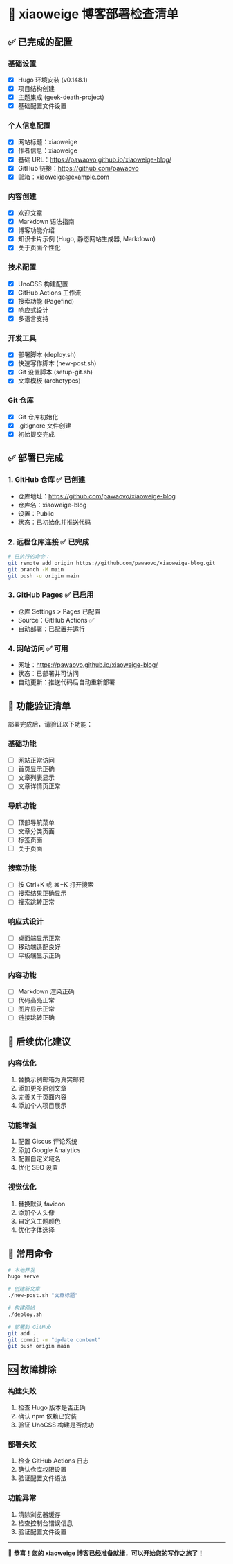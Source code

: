 # 🚀 xiaoweige 博客部署检查清单

## ✅ 已完成的配置

### 基础设置
- [x] Hugo 环境安装 (v0.148.1)
- [x] 项目结构创建
- [x] 主题集成 (geek-death-project)
- [x] 基础配置文件设置

### 个人信息配置
- [x] 网站标题：xiaoweige
- [x] 作者信息：xiaoweige
- [x] 基础 URL：https://pawaovo.github.io/xiaoweige-blog/
- [x] GitHub 链接：https://github.com/pawaovo
- [x] 邮箱：xiaoweige@example.com

### 内容创建
- [x] 欢迎文章
- [x] Markdown 语法指南
- [x] 博客功能介绍
- [x] 知识卡片示例 (Hugo, 静态网站生成器, Markdown)
- [x] 关于页面个性化

### 技术配置
- [x] UnoCSS 构建配置
- [x] GitHub Actions 工作流
- [x] 搜索功能 (Pagefind)
- [x] 响应式设计
- [x] 多语言支持

### 开发工具
- [x] 部署脚本 (deploy.sh)
- [x] 快速写作脚本 (new-post.sh)
- [x] Git 设置脚本 (setup-git.sh)
- [x] 文章模板 (archetypes)

### Git 仓库
- [x] Git 仓库初始化
- [x] .gitignore 文件创建
- [x] 初始提交完成

## ✅ 部署已完成

### 1. GitHub 仓库 ✅ 已创建
- 仓库地址：https://github.com/pawaovo/xiaoweige-blog
- 仓库名：xiaoweige-blog
- 设置：Public
- 状态：已初始化并推送代码

### 2. 远程仓库连接 ✅ 已完成
```bash
# 已执行的命令：
git remote add origin https://github.com/pawaovo/xiaoweige-blog.git
git branch -M main
git push -u origin main
```

### 3. GitHub Pages ✅ 已启用
- 仓库 Settings > Pages 已配置
- Source：GitHub Actions ✅
- 自动部署：已配置并运行

### 4. 网站访问 ✅ 可用
- 网址：https://pawaovo.github.io/xiaoweige-blog/
- 状态：已部署并可访问
- 自动更新：推送代码后自动重新部署

## 🎯 功能验证清单

部署完成后，请验证以下功能：

### 基础功能
- [ ] 网站正常访问
- [ ] 首页显示正确
- [ ] 文章列表显示
- [ ] 文章详情页正常

### 导航功能
- [ ] 顶部导航菜单
- [ ] 文章分类页面
- [ ] 标签页面
- [ ] 关于页面

### 搜索功能
- [ ] 按 Ctrl+K 或 ⌘+K 打开搜索
- [ ] 搜索结果正确显示
- [ ] 搜索跳转正常

### 响应式设计
- [ ] 桌面端显示正常
- [ ] 移动端适配良好
- [ ] 平板端显示正确

### 内容功能
- [ ] Markdown 渲染正确
- [ ] 代码高亮正常
- [ ] 图片显示正常
- [ ] 链接跳转正确

## 🔧 后续优化建议

### 内容优化
1. 替换示例邮箱为真实邮箱
2. 添加更多原创文章
3. 完善关于页面内容
4. 添加个人项目展示

### 功能增强
1. 配置 Giscus 评论系统
2. 添加 Google Analytics
3. 配置自定义域名
4. 优化 SEO 设置

### 视觉优化
1. 替换默认 favicon
2. 添加个人头像
3. 自定义主题颜色
4. 优化字体选择

## 📝 常用命令

```bash
# 本地开发
hugo serve

# 创建新文章
./new-post.sh "文章标题"

# 构建网站
./deploy.sh

# 部署到 GitHub
git add .
git commit -m "Update content"
git push origin main
```

## 🆘 故障排除

### 构建失败
1. 检查 Hugo 版本是否正确
2. 确认 npm 依赖已安装
3. 验证 UnoCSS 构建是否成功

### 部署失败
1. 检查 GitHub Actions 日志
2. 确认仓库权限设置
3. 验证配置文件语法

### 功能异常
1. 清除浏览器缓存
2. 检查控制台错误信息
3. 验证配置文件设置

---

🎉 **恭喜！您的 xiaoweige 博客已经准备就绪，可以开始您的写作之旅了！**

